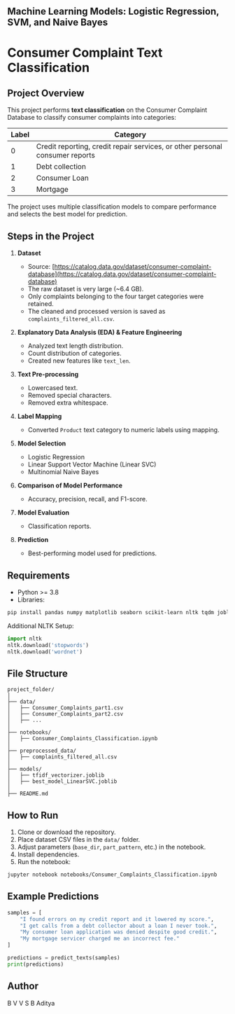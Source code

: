 ## Machine Learning Models: Logistic Regression, SVM, and Naive Bayes

# Consumer Complaint Text Classification

## Project Overview

This project performs **text classification** on the Consumer Complaint Database to classify consumer complaints into categories:

| Label | Category                                                                     |
| ----- | ---------------------------------------------------------------------------- |
| 0     | Credit reporting, credit repair services, or other personal consumer reports |
| 1     | Debt collection                                                              |
| 2     | Consumer Loan                                                                |
| 3     | Mortgage                                                                     |

The project uses multiple classification models to compare performance and selects the best model for prediction.

## Steps in the Project

1. **Dataset**

   * Source: [https://catalog.data.gov/dataset/consumer-complaint-database](https://catalog.data.gov/dataset/consumer-complaint-database)
   * The raw dataset is very large (~6.4 GB).
   * Only complaints belonging to the four target categories were retained.
   * The cleaned and processed version is saved as `complaints_filtered_all.csv`.

2. **Explanatory Data Analysis (EDA) & Feature Engineering**

   * Analyzed text length distribution.
   * Count distribution of categories.
   * Created new features like `text_len`.

3. **Text Pre-processing**

   * Lowercased text.
   * Removed special characters.
   * Removed extra whitespace.

4. **Label Mapping**

   * Converted `Product` text category to numeric labels using mapping.

5. **Model Selection**

   * Logistic Regression
   * Linear Support Vector Machine (Linear SVC)
   * Multinomial Naive Bayes

6. **Comparison of Model Performance**

   * Accuracy, precision, recall, and F1-score.

7. **Model Evaluation**

   * Classification reports.

8. **Prediction**

   * Best-performing model used for predictions.

## Requirements

* Python >= 3.8
* Libraries:

```bash
pip install pandas numpy matplotlib seaborn scikit-learn nltk tqdm joblib
```

Additional NLTK Setup:

```python
import nltk
nltk.download('stopwords')
nltk.download('wordnet')
```

## File Structure

```
project_folder/
│
├── data/
│   ├── Consumer_Complaints_part1.csv
│   ├── Consumer_Complaints_part2.csv
│   ├── ...
│
├── notebooks/
│   ├── Consumer_Complaints_Classification.ipynb
│
├── preprocessed_data/
│   ├── complaints_filtered_all.csv
│
├── models/
│   ├── tfidf_vectorizer.joblib
│   ├── best_model_LinearSVC.joblib
│
├── README.md
```

## How to Run

1. Clone or download the repository.
2. Place dataset CSV files in the `data/` folder.
3. Adjust parameters (`base_dir`, `part_pattern`, etc.) in the notebook.
4. Install dependencies.
5. Run the notebook:

```bash
jupyter notebook notebooks/Consumer_Complaints_Classification.ipynb
```

## Example Predictions

```python
samples = [
    "I found errors on my credit report and it lowered my score.",
    "I get calls from a debt collector about a loan I never took.",
    "My consumer loan application was denied despite good credit.",
    "My mortgage servicer charged me an incorrect fee."
]

predictions = predict_texts(samples)
print(predictions)
```

## Author

B V V S B Aditya
